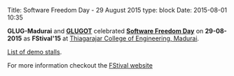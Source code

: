 Title: Software Freedom Day - 29 August 2015
type: block
Date: 2015-08-01 10:35

**GLUG-Madurai** and [**GLUGOT**](http://glugot.tce.edu) celebrated [**Software Freedom Day**](http://softwarefreedomday.org)
on **29-08-2015** as **FStival'15** at [Thiagarajar College of Engineering, Madurai](http://www.tce.edu).

[List of demo stalls](http://fstival.tce.edu/wiki/fstival_15:stallslist).

For more information checkout the [FStival website](http://www.fstival.org)

